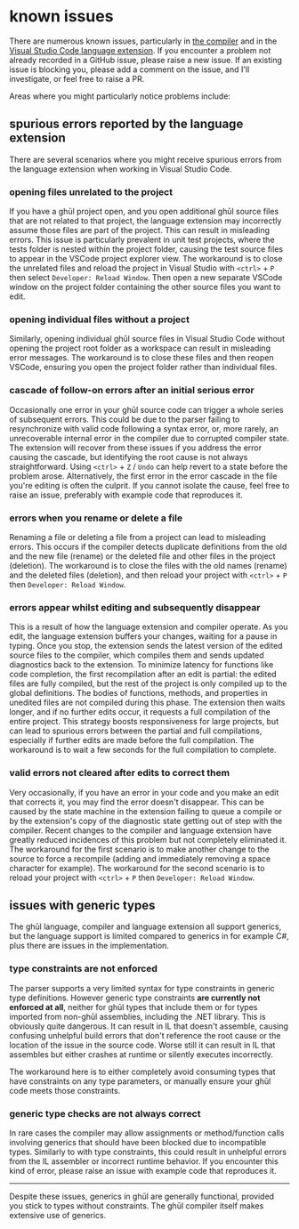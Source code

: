 # known issues

There are numerous known issues, particularly in [the compiler](https://github.com/degory/ghul/issues) and in the [Visual Studio Code language extension](https://github.com/degory/ghul-vsce/issues). If you encounter a problem not already recorded in a GitHub issue, please raise a new issue. If an existing issue is blocking you, please add a comment on the issue, and I'll investigate, or feel free to raise a PR.

Areas where you might particularly notice problems include:

## spurious errors reported by the language extension

There are several scenarios where you might receive spurious errors from the language extension when working in Visual Studio Code.

### opening files unrelated to the project
If you have a ghūl project open, and you open additional ghūl source files that are not related to that project, the language extension may incorrectly assume those files are part of the project. This can result in misleading errors. This issue is particularly prevalent in unit test projects, where the tests folder is nested within the project folder, causing the test source files to appear in the VSCode project explorer view. The workaround is to close the unrelated files and reload the project in Visual Studio with `<ctrl>` + `P` then select `Developer: Reload Window`. Then open a new separate VSCode window on the project folder containing the other source files you want to edit.

### opening individual files without a project
Similarly, opening individual ghūl source files in Visual Studio Code without opening the project root folder as a workspace can result in misleading error messages. The workaround is to close these files and then reopen VSCode, ensuring you open the project folder rather than individual files.

### cascade of follow-on errors after an initial serious error
Occasionally one error in your ghūl source code can trigger a whole series of subsequent errors. This could be due to the parser failing to resynchronize with valid code following a syntax error, or, more rarely, an unrecoverable internal error in the compiler due to corrupted compiler state. The extension will recover from these issues if you address the error causing the cascade, but identifying the root cause is not always straightforward. Using `<ctrl>` + `Z` / `Undo` can help revert to a state before the problem arose. Alternatively, the first error in the error cascade in the file you're editing is often the culprit. If you cannot isolate the cause, feel free to raise an issue, preferably with example code that reproduces it.

### errors when you rename or delete a file
Renaming a file or deleting a file from a project can lead to misleading errors. This occurs if the compiler detects duplicate definitions from the old and the new file (rename) or the deleted file and other files in the project (deletion). The workaround is to close the files with the old names (rename) and the deleted files (deletion), and then reload your project with `<ctrl>` + `P` then `Developer: Reload Window`.

### errors appear whilst editing and subsequently disappear
This is a result of how the language extension and compiler operate. As you edit, the language extension buffers your changes, waiting for a pause in typing. Once you stop, the extension sends the latest version of the edited source files to the compiler, which compiles them and sends updated diagnostics back to the extension. To minimize latency for functions like code completion, the first recompilation after an edit is partial: the edited files are fully compiled, but the rest of the project is only compiled up to the global definitions. The bodies of functions, methods, and properties in unedited files are not compiled during this phase. The extension then waits longer, and if no further edits occur, it requests a full compilation of the entire project. This strategy boosts responsiveness for large projects, but can lead to spurious errors between the partial and full compilations, especially if further edits are made before the full compilation. The workaround is to wait a few seconds for the full compilation to complete.

### valid errors not cleared after edits to correct them
Very occasionally, if you have an error in your code and you make an edit that corrects it, you may find the error doesn't disappear. This can be caused by the state machine in the extension failing to queue a compile or by the extension's copy of the diagnostic state getting out of step with the compiler. Recent changes to the compiler and language extension have greatly reduced incidences of this problem but not completely eliminated it. The workaround for the first scenario is to make another change to the source to force a recompile (adding and immediately removing a space character for example). The workaround for the second scenario is to reload your project with `<ctrl>` + `P` then `Developer: Reload Window`.

## issues with generic types

The ghūl language, compiler and language extension all support generics, but the language support is limited compared to generics in for example C#, plus there are issues in the implementation.

### type constraints are not enforced
The parser supports a very limited syntax for type constraints in generic type definitions. However generic type constraints **are currently not enforced at all**, neither for ghūl types that include them or for types imported from non-ghūl assemblies, including the .NET library. This is obviously quite dangerous. It can result in IL that doesn't assemble, causing confusing unhelpful build errors that don't reference the root cause or the location of the issue in the source code. Worse still it can result in IL that assembles but either crashes at runtime or silently executes incorrectly.

The workaround here is to either completely avoid consuming types that have constraints on any type parameters, or manually ensure your ghūl code meets those constraints.

### generic type checks are not always correct
In rare cases the compiler may allow assignments or method/function calls involving generics that should have been blocked due to incompatible types. Similarly to with type constraints, this could result in unhelpful errors from the IL assembler or incorrect runtime behavior. If you encounter this kind of error, please raise an issue with example code that reproduces it.

------
Despite these issues, generics in ghūl are generally functional, provided you stick to types without constraints. The ghūl compiler itself makes extensive use of generics.
